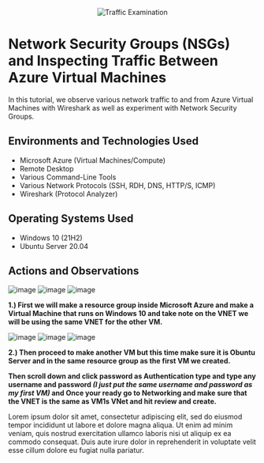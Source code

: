 <p align="center">
<img src="https://i.imgur.com/Ua7udoS.png" alt="Traffic Examination"/>
</p>

<h1>Network Security Groups (NSGs) and Inspecting Traffic Between Azure Virtual Machines</h1>
In this tutorial, we observe various network traffic to and from Azure Virtual Machines with Wireshark as well as experiment with Network Security Groups. <br />



<h2>Environments and Technologies Used</h2>

- Microsoft Azure (Virtual Machines/Compute)
- Remote Desktop
- Various Command-Line Tools
- Various Network Protocols (SSH, RDH, DNS, HTTP/S, ICMP)
- Wireshark (Protocol Analyzer)

<h2>Operating Systems Used </h2>

- Windows 10 (21H2)
- Ubuntu Server 20.04


<h2>Actions and Observations</h2>

![image](https://github.com/MartindIT/azure-network-protocols/assets/151476834/ea73b1f9-0191-423b-a238-d203f5fc10e2)
![image](https://github.com/MartindIT/azure-network-protocols/assets/151476834/54aa5489-7415-4102-8469-6e62a1c5d567)
![image](https://github.com/MartindIT/azure-network-protocols/assets/151476834/be4e4abd-9eab-41ef-b89f-60a8d2b4984a)

**1.) First we will make a resource group inside Microsoft Azure and make a Virtual Machine that runs on Windows 10 and take note on the VNET we will be using the same VNET for the other VM.**

![image](https://github.com/MartindIT/azure-network-protocols/assets/151476834/4c776bed-f66a-4627-bc94-db896b9a15d7)
![image](https://github.com/MartindIT/azure-network-protocols/assets/151476834/4fb6b544-cd40-4f13-9c46-feb506ae5d75)
![image](https://github.com/MartindIT/azure-network-protocols/assets/151476834/f48edcaf-802b-48b5-844e-12db3a6fa8c7)


**2.) Then proceed to make another VM but this time make sure it is Obuntu Server and in the same resource group as the first VM we created.**

**Then scroll down and click password as Authentication type and type any username and password *(I just put the same username and password as my first VM)* and Once your ready go to Networking and make sure that the VNET is the same as VM1s VNet and hit review and create.**


Lorem ipsum dolor sit amet, consectetur adipiscing elit, sed do eiusmod tempor incididunt ut labore et dolore magna aliqua. Ut enim ad minim veniam, quis nostrud exercitation ullamco laboris nisi ut aliquip ex ea commodo consequat. Duis aute irure dolor in reprehenderit in voluptate velit esse cillum dolore eu fugiat nulla pariatur.






